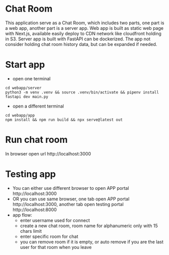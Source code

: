 # Chat Room
This application serve as a Chat Room, which includes two parts, one part is a web app, another part is a server app. Web app is built as static web page with Next.js, available easily deploy to CDN network like cloudfront holding in S3. Server app is built with FastAPI can be dockerized. The app not consider holding chat room history data, but can be expanded if needed.

# Start app
- open one terminal
```
cd webapp/server
python3 -m venv .venv && source .venv/bin/activate && pipenv install
fastapi dev main.py
```

- open a different terminal
```
cd webapp/app
npm install && npm run build && npx serve@latest out
```

# Run chat room
In browser open url http://localhost:3000

# Testing app
- You can either use different browser to open APP portal http://localhost:3000 
- OR you can use same browser, one tab open APP portal http://localhost:3000, another tab open testing portal http://localhost:8000
- app flow:
  - enter username used for connect
  - create a new chat room, room name for alphanumeric only with 15 chars limit
  - enter specific room for chat
  - you can remove room if it is empty, or auto remove if you are the last user for that room when you leave